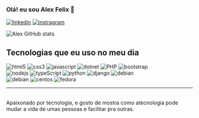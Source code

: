 ### Olá! eu sou Alex Felix 👋

[![linkedin](https://img.shields.io/badge/LinkedIn-0077B5?style=for-the-badge&logo=linkedin&logoColor=white
)](https://www.linkedin.com/in/alex-felix-b89345207/)
[![instragram](https://img.shields.io/badge/Instagram-E4405F?style=for-the-badge&logo=instagram&logoColor=white
)](https://www.instagram.com/lexx3021/)

![Alex GitHub stats](https://github-readme-stats.vercel.app/api?username=afsilva3021&show_icons=true&theme=gruvbox)

<div>
<h2>Tecnologias que eu uso no meu dia</h2> 
</div>
<div style="display: inline_block">
    <img align="" alt="html5" src="https://img.shields.io/badge/HTML5-E34F26?style=for-the-badge&logo=html5&logoColor=white"/>
    <img align="" alt="css3" src="https://img.shields.io/badge/CSS3-1572B6?style=for-the-badge&logo=css3&logoColor=white"/>
    <img align="" alt="javascript" src="https://img.shields.io/badge/JavaScript-323330?style=for-the-badge&logo=javascript&logoColor=F7DF1E"/>
    <img align="" alt="dotnet" src="https://img.shields.io/badge/Dotnet-1572B6?style=for-the-badge&logo=dotnet&logoColor=white"/>
    <img align="" alt="PHP" src="https://img.shields.io/badge/php-563D7C?style=for-the-badge&logo=php&logoColor=white"/>
    <img align="" alt="bootstrap" src="https://img.shields.io/badge/Bootstrap-563D7C?style=for-the-badge&logo=bootstrap&logoColor=white"/><br/>
    <img align="" alt="nodejs" src="https://img.shields.io/badge/Node.js-43853D?style=for-the-badge&logo=node.js&logoColor=white"/>
    <img align="" alt="typeScript" src="https://img.shields.io/badge/TypeScript-007ACC?style=for-the-badge&logo=typescript&logoColor=white"/>
    <img align="" alt="python" src="https://img.shields.io/badge/Python-14354C?style=for-the-badge&logo=python&logoColor=white"/>
    <img align="" alt="django" src="https://img.shields.io/badge/Django-092E20?style=for-the-badge&logo=django&logoColor=white"/>
    <img align="" border-radius alt="debian" src="https://img.shields.io/badge/Linux-FCC624?style=for-the-badge&logo=linux&logoColor=black"/><br/>
    <img align="" alt="debian" src="https://img.shields.io/badge/Debian-A81D33?style=for-the-badge&logo=debian&logoColor=white"/>
    <img align="" alt="centos" src="https://img.shields.io/badge/Cent%20OS-262577?style=for-the-badge&logo=CentOS&logoColor=white"/>
    <img align="" alt="fedora" src="https://img.shields.io/badge/Fedora-294172?style=for-the-badge&logo=fedora&logoColor=white"/><br/><hr/>
    
</div><br/>
Apaixonado por tecnologia, e gosto de mostra como atecnologia pode mudar a vida de umas pessoas e facilitar pra outras.
